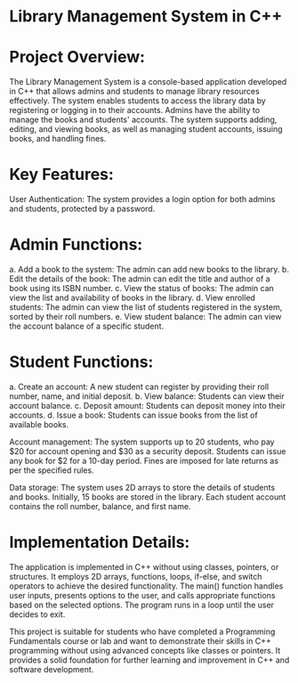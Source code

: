 # Library Management System in C++
# Project Overview:
The Library Management System is a console-based application developed in C++ that allows admins and students to manage library resources effectively. The system enables students to access the library data by registering or logging in to their accounts. Admins have the ability to manage the books and students' accounts. The system supports adding, editing, and viewing books, as well as managing student accounts, issuing books, and handling fines.

# Key Features:
User Authentication: The system provides a login option for both admins and students, protected by a password.

# Admin Functions:
  a. Add a book to the system: The admin can add new books to the library.
  b. Edit the details of the book: The admin can edit the title and author of a book using its ISBN number.
  c. View the status of books: The admin can view the list and availability of books in the library.
  d. View enrolled students: The admin can view the list of students registered in the system, sorted by their roll numbers.
  e. View student balance: The admin can view the account balance of a specific student.

# Student Functions:
  a. Create an account: A new student can register by providing their roll number, name, and initial deposit.
  b. View balance: Students can view their account balance.
  c. Deposit amount: Students can deposit money into their accounts.
  d. Issue a book: Students can issue books from the list of available books.

Account management: The system supports up to 20 students, who pay $20 for account opening and $30 as a security deposit. Students can issue any book for $2 for a 10-day period. Fines are imposed for late returns as per the specified rules.

Data storage: The system uses 2D arrays to store the details of students and books. Initially, 15 books are stored in the library. Each student account contains the roll number, balance, and first name.

# Implementation Details:
The application is implemented in C++ without using classes, pointers, or structures. It employs 2D arrays, functions, loops, if-else, and switch operators to achieve the desired functionality. The main() function handles user inputs, presents options to the user, and calls appropriate functions based on the selected options. The program runs in a loop until the user decides to exit.

This project is suitable for students who have completed a Programming Fundamentals course or lab and want to demonstrate their skills in C++ programming without using advanced concepts like classes or pointers. It provides a solid foundation for further learning and improvement in C++ and software development.
